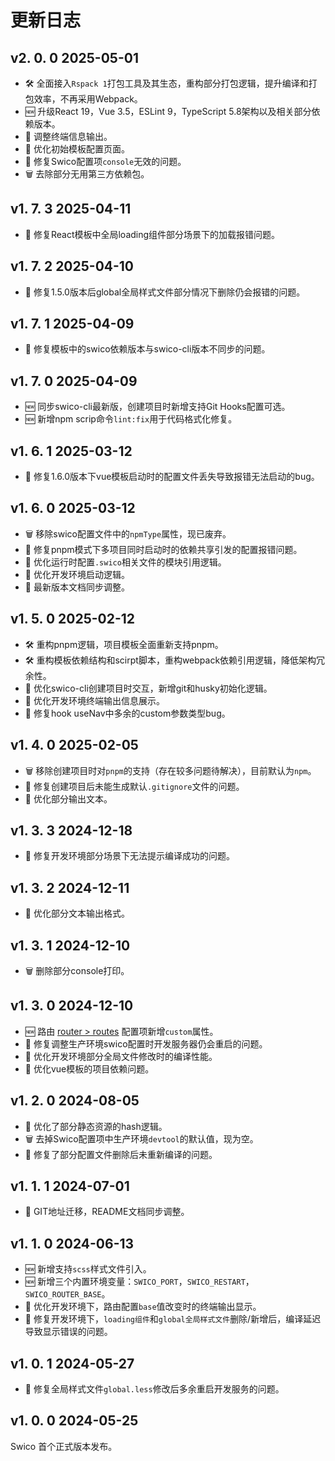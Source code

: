 

# 更新日志

[//]: # (- :lipstick: 优化)
[//]: # (- :new: 新增)
[//]: # (- :wrench: 修复)
[//]: # (:wastebasket:废弃/删除)
[//]: # (:hammer_and_wrench:重构)

## v2. 0. 0 <Badge type="info">2025-05-01</Badge>

- :hammer_and_wrench: 全面接入`Rspack 1`打包工具及其生态，重构部分打包逻辑，提升编译和打包效率，不再采用Webpack。
- :new: 升级React 19，Vue 3.5，ESLint 9，TypeScript 5.8架构以及相关部分依赖版本。
- :lipstick: 调整终端信息输出。
- :lipstick: 优化初始模板配置页面。
- :wrench: 修复Swico配置项`console`无效的问题。
- :wastebasket: 去除部分无用第三方依赖包。


## v1. 7. 3 <Badge type="info">2025-04-11</Badge>

- :wrench: 修复React模板中全局loading组件部分场景下的加载报错问题。

## v1. 7. 2 <Badge type="info">2025-04-10</Badge>

- :wrench: 修复1.5.0版本后global全局样式文件部分情况下删除仍会报错的问题。

## v1. 7. 1 <Badge type="info">2025-04-09</Badge>

- :wrench: 修复模板中的swico依赖版本与swico-cli版本不同步的问题。

## v1. 7. 0 <Badge type="info">2025-04-09</Badge>


- :new: 同步swico-cli最新版，创建项目时新增支持Git Hooks配置可选。
- :new: 新增npm scrip命令`lint:fix`用于代码格式化修复。


## v1. 6. 1 <Badge type="info">2025-03-12</Badge>


- :wrench: 修复1.6.0版本下vue模板启动时的配置文件丢失导致报错无法启动的bug。


## v1. 6. 0 <Badge type="info">2025-03-12</Badge>

- :wastebasket: 移除swico配置文件中的`npmType`属性，现已废弃。
- :wrench: 修复pnpm模式下多项目同时启动时的依赖共享引发的配置报错问题。
- :lipstick: 优化运行时配置`.swico`相关文件的模块引用逻辑。
- :lipstick: 优化开发环境启动逻辑。
- :lipstick: 最新版本文档同步调整。



## v1. 5. 0 <Badge type="info">2025-02-12</Badge>

- :hammer_and_wrench: 重构pnpm逻辑，项目模板全面重新支持pnpm。
- :hammer_and_wrench: 重构模板依赖结构和scirpt脚本，重构webpack依赖引用逻辑，降低架构冗余性。
- :lipstick: 优化swico-cli创建项目时交互，新增git和husky初始化逻辑。
- :lipstick: 优化开发环境终端输出信息展示。
- :wrench: 修复hook useNav中多余的custom参数类型bug。

## v1. 4. 0 <Badge type="info">2025-02-05</Badge>

- :wastebasket: 移除创建项目时对`pnpm`的支持（存在较多问题待解决），目前默认为`npm`。
- :wrench: 修复创建项目后未能生成默认`.gitignore`文件的问题。
- :lipstick: 优化部分输出文本。

## v1. 3. 3 <Badge type="info">2024-12-18</Badge>

- :wrench: 修复开发环境部分场景下无法提示编译成功的问题。

## v1. 3. 2 <Badge type="info">2024-12-11</Badge>

- :lipstick: 优化部分文本输出格式。

## v1. 3. 1 <Badge type="info">2024-12-10</Badge>

- :wastebasket: 删除部分console打印。

## v1. 3. 0 <Badge type="info">2024-12-10</Badge>

- :new: 路由 [router > routes] 配置项新增`custom`属性。
- :wrench: 修复调整生产环境swico配置时开发服务器仍会重启的问题。
- :lipstick: 优化开发环境部分全局文件修改时的编译性能。
- :lipstick: 优化vue模板的项目依赖问题。



## v1. 2. 0 <Badge type="info">2024-08-05</Badge>

- :lipstick: 优化了部分静态资源的hash逻辑。
- :wastebasket: 去掉Swico配置项中生产环境`devtool`的默认值，现为空。
- :wrench: 修复了部分配置文件删除后未重新编译的问题。


## v1. 1. 1 <Badge type="info">2024-07-01</Badge>

- :lipstick: GIT地址迁移，README文档同步调整。

## v1. 1. 0 <Badge type="info">2024-06-13</Badge>

- :new: 新增支持`scss`样式文件引入。
- :new: 新增三个内置环境变量：`SWICO_PORT`，`SWICO_RESTART`，`SWICO_ROUTER_BASE`。
- :lipstick: 优化开发环境下，路由配置`base`值改变时的终端输出显示。
- :wrench: 修复开发环境下，`loading组件`和`global全局样式文件`删除/新增后，编译延迟导致显示错误的问题。

## v1. 0. 1 <Badge type="info">2024-05-27</Badge>

- :wrench: 修复全局样式文件`global.less`修改后多余重启开发服务的问题。

## v1. 0. 0 <Badge type="info">2024-05-25</Badge>


Swico 首个正式版本发布。


[router > routes]:/router.html#routes